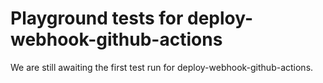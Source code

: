 # Playground tests for deploy-webhook-github-actions
We are still awaiting the first test run for deploy-webhook-github-actions.
